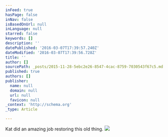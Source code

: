 ```yaml
---
inFeed: true
hasPage: false
inNav: false
isBasedOnUrl: null
inLanguage: null
starred: false
keywords: []
description: ''
datePublished: '2016-03-07T17:39:57.240Z'
dateModified: '2016-03-07T17:39:56.728Z'
title: ''
author: []
sourcePath: _posts/2015-11-28-5ebc2e26-8547-4cac-8759-7030543f67c5.md
published: true
authors: []
publisher:
  name: null
  domain: null
  url: null
  favicon: null
_context: 'http://schema.org'
_type: Article

---
```

Kat did an amazing job restoring this old thing.
![](https://the-grid-user-content.s3-us-west-2.amazonaws.com/17573688-aeb6-4819-84ba-8067224eb5a0.jpg)